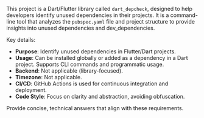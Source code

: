 This project is a Dart/Flutter library called `dart_depcheck`, designed to help developers identify unused dependencies in their projects. It is a command-line tool that analyzes the `pubspec.yaml` file and project structure to provide insights into unused dependencies and dev_dependencies.

Key details:
- **Purpose**: Identify unused dependencies in Flutter/Dart projects.
- **Usage**: Can be installed globally or added as a dependency in a Dart project. Supports CLI commands and programmatic usage.
- **Backend**: Not applicable (library-focused).
- **Timezone**: Not applicable.
- **CI/CD**: GitHub Actions is used for continuous integration and deployment.
- **Code Style**: Focus on clarity and abstraction, avoiding obfuscation.

Provide concise, technical answers that align with these requirements.
